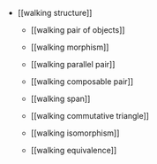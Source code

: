 
* [[walking structure]]

  * [[walking pair of objects]]

  * [[walking morphism]]

  * [[walking parallel pair]]

  * [[walking composable pair]]

  * [[walking span]]

  * [[walking commutative triangle]]

  * [[walking isomorphism]]

  * [[walking equivalence]]
